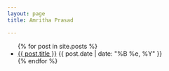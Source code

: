 ```yaml
---
layout: page
title: Amritha Prasad

---
```

<section class="content">
  <ul class="listing">
    {% for post in site.posts %}
    <li>
       <a href="{{ post.url }}">{{ post.title }}</a> <span>{{ post.date | date: "%B %e, %Y" }}</span>
    </li>
    {% endfor %}
  </ul>
</section>

